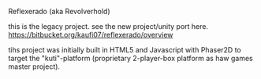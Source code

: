 Reflexerado (aka Revolverhold)

this is the legacy project. 
see the new project/unity port here. https://bitbucket.org/kaufi07/reflexerado/overview

tihs project was initially built in HTML5 and Javascript with Phaser2D to target the "kuti"-platform (proprietary 2-player-box platform as haw games master project).
